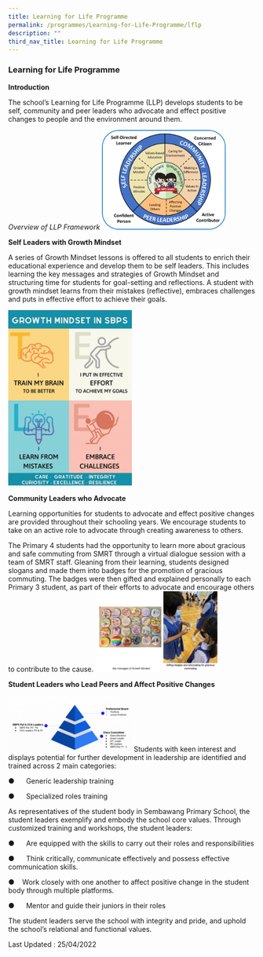 ```yaml
---
title: Learning for Life Programme
permalink: /programmes/Learning-for-Life-Programme/lflp
description: ""
third_nav_title: Learning for Life Programme
---
```

### Learning for Life Programme

**Introduction**

The school’s Learning for Life Programme (LLP) develops students to be self, community and peer leaders who advocate and effect positive changes to people and the environment around them.

_Overview of LLP Framework_
<img src="images/lflp.png" 
     style="width:50%">

**Self Leaders with Growth Mindset**

A series of Growth Mindset lessons is offered to all students to enrich their educational experience and develop them to be self leaders. This includes learning the key messages and strategies of Growth Mindset and structuring time for students for goal-setting and reflections. A student with growth mindset learns from their mistakes (reflective), embraces challenges and puts in effective effort to achieve their goals.

<img src="images/lflp1.png" 
     style="width:50%">

**Community Leaders who Advocate**

Learning opportunities for students to advocate and effect positive changes are provided throughout their schooling years. We encourage students to take on an active role to advocate through creating awareness to others.

The Primary 4 students had the opportunity to learn more about gracious and safe commuting from SMRT through a virtual dialogue session with a team of SMRT staff. Gleaning from their learning, students designed slogans and made them into badges for the promotion of gracious commuting. The badges were then gifted and explained personally to each Primary 3 student, as part of their efforts to advocate and encourage others to contribute to the cause.
<img src="images/lflp5.png" 
     style="width:50%">

**Student Leaders who Lead Peers and Affect Positive Changes**

<img src="images/lflp2.png" 
     style="width:50%">
Students with keen interest and displays potential for further development in leadership are identified and trained across 2 main categories:

●      Generic leadership training

●      Specialized roles training

As representatives of the student body in Sembawang Primary School, the student leaders exemplify and embody the school core values. Through customized training and workshops, the student leaders:

●      Are equipped with the skills to carry out their roles and responsibilities

●      Think critically, communicate effectively and possess effective communication skills.

●    Work closely with one another to affect positive change in the student body through multiple platforms.

●      Mentor and guide their juniors in their roles

The student leaders serve the school with integrity and pride, and uphold the school’s relational and functional values.  
  
Last Updated : 25/04/2022